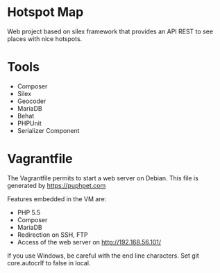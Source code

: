 Hotspot Map
==========

Web project based on silex framework that provides an API REST to see places with nice hotspots.

Tools
=========
- Composer
- Silex
- Geocoder
- MariaDB
- Behat
- PHPUnit
- Serializer Component

Vagrantfile
=========

The Vagrantfile permits to start a web server on Debian. This file is generated by https://puphpet.com

Features embedded in the VM are:
- PHP 5.5
- Composer
- MariaDB
- Redirection on SSH, FTP
- Access of the web server on http://192.168.56.101/

If you use Windows, be careful with the end line characters. Set git core.autocrlf to false in local.
